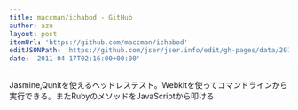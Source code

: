 ```yaml
---
title: maccman/ichabod - GitHub
author: azu
layout: post
itemUrl: 'https://github.com/maccman/ichabod'
editJSONPath: 'https://github.com/jser/jser.info/edit/gh-pages/data/2011/04/index.json'
date: '2011-04-17T02:16:00+00:00'
---
```

Jasmine,Qunitを使えるヘッドレステスト。Webkitを使ってコマンドラインから実行できる。またRubyのメソッドをJavaScriptから叩ける
